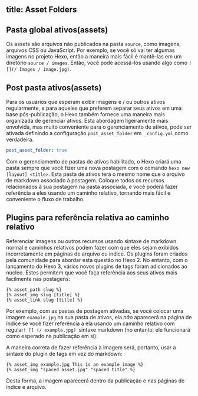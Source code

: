 title: Asset Folders
---
## Pasta global ativos(assets)

Os assets são arquivos não publicados na pasta `source`, como imagens, arquivos CSS ou JavaScript. Por exemplo, se você só vai ter algumas imagens no projeto Hexo, então a maneira mais fácil é mantê-las em um diretório `source / images`. Então, você pode acessá-los usando algo como `![](/ Images / image.jpg)`.

## Post pasta ativos(assets)

Para os usuários que esperam exibir imagens e / ou outros ativos regularmente, e para aqueles que preferem separar seus ativos em uma base pós-publicação, o Hexo também fornece uma maneira mais organizada de gerenciar ativos. Esta abordagem ligeiramente mais envolvida, mas muito conveniente para o gerenciamento de ativos, pode ser ativada definindo a configuração `post_asset_folder` em` _config.yml` como verdadeira.

``` yaml _config.yml
post_asset_folder: true
```

Com o gerenciamento de pastas de ativos habilitado, o Hexo criará uma pasta sempre que você fizer uma nova postagem com o comando `hexo new [layout] <title>`. Esta pasta de ativos terá o mesmo nome que o arquivo de markdown associado à postagem. Coloque todos os recursos relacionados à sua postagem na pasta associada, e você poderá fazer referência a eles usando um caminho relativo, tornando mais fácil e conveniente o fluxo de trabalho.

## Plugins para referência relativa ao caminho relativo

Referenciar imagens ou outros recursos usando sintaxe de markdown normal e caminhos relativos podem fazer com que eles sejam exibidos incorretamente em páginas de arquivo ou índice. Os plugins foram criados pela comunidade para abordar esta questão no Hexo 2. No entanto, com o lançamento do Hexo 3, vários novos plugins de tags foram adicionados ao núcleo. Estes permitem que você faça referência aos seus ativos mais facilmente nas postagens:

```
{% asset_path slug %}
{% asset_img slug [title] %}
{% asset_link slug [title] %}
```

Por exemplo, com as pastas de postagem ativadas, se você colocar uma imagem `example.jpg` na sua pasta de ativos, ela *não* aparecerá na página de índice se você fizer referência a ela usando um caminho relativo com regular`! [] (/ example.jpg) `sintaxe markdown (no entanto, ele funcionará como esperado na publicação em si).

A maneira correta de fazer referência à imagem será, portanto, usar a sintaxe do plugin de tags em vez do markdown:

```
{% asset_img example.jpg This is an example image %}
{% asset_img "spaced asset.jpg" "spaced title" %}
```
Desta forma, a imagem aparecerá dentro da publicação e nas páginas de índice e arquivo.